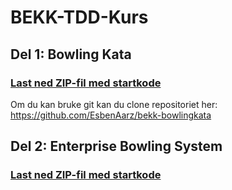 # BEKK-TDD-Kurs

## Del 1: Bowling Kata

### [Last ned ZIP-fil med startkode](https://github.com/EsbenAarz/bekk-bowlingkata/archive/master.zip)

Om du kan bruke git kan du clone repositoriet her: https://github.com/EsbenAarz/bekk-bowlingkata

## Del 2: Enterprise Bowling System

### [Last ned ZIP-fil med startkode](TODO)
